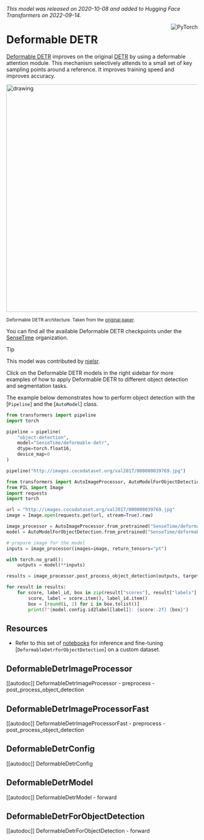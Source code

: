 <!--Copyright 2022 The HuggingFace Team. All rights reserved.

Licensed under the Apache License, Version 2.0 (the "License"); you may not use this file except in compliance with
the License. You may obtain a copy of the License at

http://www.apache.org/licenses/LICENSE-2.0

Unless required by applicable law or agreed to in writing, software distributed under the License is distributed on
an "AS IS" BASIS, WITHOUT WARRANTIES OR CONDITIONS OF ANY KIND, either express or implied. See the License for the
specific language governing permissions and limitations under the License.

⚠️ Note that this file is in Markdown but contain specific syntax for our doc-builder (similar to MDX) that may not be
rendered properly in your Markdown viewer.

-->
*This model was released on 2020-10-08 and added to Hugging Face Transformers on 2022-09-14.*

<div style="float: right;">
 <div class="flex flex-wrap space-x-1">
  <img alt="PyTorch" src="https://img.shields.io/badge/PyTorch-DE3412?style=flat&logo=pytorch&logoColor=white">
 </div>
</div>

# Deformable DETR

[Deformable DETR](https://huggingface.co/papers/2010.04159) improves on the original [DETR](./detr) by using a deformable attention module. This mechanism selectively attends to a small set of key sampling points around a reference. It improves training speed and improves accuracy.

<img src="https://huggingface.co/datasets/huggingface/documentation-images/resolve/main/deformable_detr_architecture.png"
alt="drawing" width="600"/>

<small> Deformable DETR architecture. Taken from the <a href="https://huggingface.co/papers/2010.04159">original paper</a>.</small>

You can find all the available Deformable DETR checkpoints under the [SenseTime](https://huggingface.co/SenseTime) organization.

> [!TIP]
> This model was contributed by [nielsr](https://huggingface.co/nielsr).
>
> Click on the Deformable DETR models in the right sidebar for more examples of how to apply Deformable DETR to different object detection and segmentation tasks.

The example below demonstrates how to perform object detection with the [`Pipeline`] and the [`AutoModel`] class.

<hfoptions id="usage">
<hfoption id="Pipeline">

```python
from transformers import pipeline
import torch

pipeline = pipeline(
    "object-detection", 
    model="SenseTime/deformable-detr",
    dtype=torch.float16,
    device_map=0
)

pipeline("http://images.cocodataset.org/val2017/000000039769.jpg")
```

</hfoption>
<hfoption id="AutoModel">

```python
from transformers import AutoImageProcessor, AutoModelForObjectDetection
from PIL import Image
import requests
import torch

url = "http://images.cocodataset.org/val2017/000000039769.jpg"
image = Image.open(requests.get(url, stream=True).raw)

image_processor = AutoImageProcessor.from_pretrained("SenseTime/deformable-detr")
model = AutoModelForObjectDetection.from_pretrained("SenseTime/deformable-detr")

# prepare image for the model
inputs = image_processor(images=image, return_tensors="pt")

with torch.no_grad():
    outputs = model(**inputs)

results = image_processor.post_process_object_detection(outputs, target_sizes=torch.tensor([image.size[::-1]]), threshold=0.3)

for result in results:
    for score, label_id, box in zip(result["scores"], result["labels"], result["boxes"]):
        score, label = score.item(), label_id.item()
        box = [round(i, 2) for i in box.tolist()]
        print(f"{model.config.id2label[label]}: {score:.2f} {box}")
```

</hfoption>
</hfoptions>

## Resources

- Refer to this set of [notebooks](https://github.com/NielsRogge/Transformers-Tutorials/tree/master/Deformable-DETR) for inference and fine-tuning [`DeformableDetrForObjectDetection`] on a custom dataset.

## DeformableDetrImageProcessor

[[autodoc]] DeformableDetrImageProcessor
    - preprocess
    - post_process_object_detection

## DeformableDetrImageProcessorFast

[[autodoc]] DeformableDetrImageProcessorFast
    - preprocess
    - post_process_object_detection

## DeformableDetrConfig

[[autodoc]] DeformableDetrConfig

## DeformableDetrModel

[[autodoc]] DeformableDetrModel
    - forward

## DeformableDetrForObjectDetection

[[autodoc]] DeformableDetrForObjectDetection
    - forward
